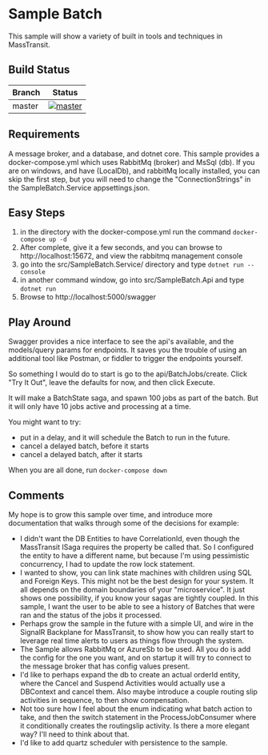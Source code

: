 Sample Batch
============

This sample will show a variety of built in tools and techniques in MassTransit.

Build Status
------------

Branch | Status
--- | :---:
master | [![master](https://github.com/matei-tm/Sample-Batch/actions/workflows/dotnet.yml/badge.svg?branch=master)](https://github.com/matei-tm/Sample-Batch/actions/workflows/dotnet.yml)

## Requirements ##

A message broker, and a database, and dotnet core. This sample provides a docker-compose.yml which uses RabbitMq (broker) and MsSql (db). If you are on windows, and have (LocalDb), and rabbitMq locally installed, you can skip the first step, but you will need to change the "ConnectionStrings" in the SampleBatch.Service appsettings.json.

## Easy Steps ##

1. in the directory with the docker-compose.yml run the command `docker-compose up -d`
2. After complete, give it a few seconds, and you can browse to  http://localhost:15672, and view the rabbitmq management console
3. go into the src/SampleBatch.Service/ directory and type  `dotnet run --console`
4. in another command window, go into src/SampleBatch.Api and type `dotnet run`
5. Browse to http://localhost:5000/swagger

## Play Around ##

Swagger provides a nice interface to see the api's available, and the models/query params for endpoints. It saves you the trouble of using
an additional tool like Postman, or fiddler to trigger the endpoints yourself.

So something I would do to start is go to the api/BatchJobs/create. Click "Try It Out", leave the defaults for now, and then click Execute.

It will make a BatchState saga, and spawn 100 jobs as part of the batch. But it will only have 10 jobs active and processing at a time.

You might want to try:
- put in a delay, and it will schedule the Batch to run in the future.
- cancel a delayed batch, before it starts
- cancel a delayed batch, after it starts

When you are all done, run `docker-compose down`

## Comments ##

My hope is to grow this sample over time, and introduce more documentation that walks through some of the decisions for example:

- I didn't want the DB Entities to have CorrelationId, even though the MassTransit ISaga requires the property be called that. So I configured the entity to have a different name, but because I'm using pessimistic concurrency, I had to update the row lock statement.
- I wanted to show, you can link state machines with children using SQL and Foreign Keys. This might not be the best design for your system. It all depends on the domain boundaries of your "microservice". It just shows one possibility, if you know your sagas are tightly coupled. In this sample, I want the user to be able to see a history of Batches that were ran and the status of the jobs it processed.
- Perhaps grow the sample in the future with a simple UI, and wire in the SignalR Backplane for MassTransit, to show how you can really start to leverage real time alerts to users as things flow through the system.
- The Sample allows RabbitMq or AzureSb to be used. All you do is add the config for the one you want, and on startup it will try to connect to the message broker that has config values present.
- I'd like to perhaps expand the db to create an actual orderId entity, where the Cancel and Suspend Activities would actually use a DBContext and cancel them. Also maybe introduce a couple routing slip activities in sequence, to then show compensation.
- Not too sure how I feel about the enum indicating what batch action to take, and then the switch statement in the ProcessJobConsumer where it conditionally creates the routingslip activity. Is there a more elegant way? I'll need to think about that.
- I'd like to add quartz scheduler with persistence to the sample.
